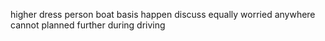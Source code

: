 higher dress person boat basis happen discuss equally worried anywhere cannot planned further during driving